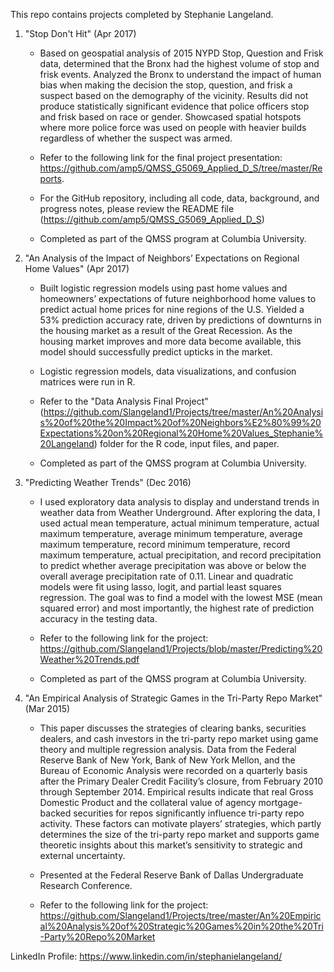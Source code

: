 This repo contains projects completed by Stephanie Langeland.

1) "Stop Don't Hit" (Apr 2017)

   * Based on geospatial analysis of 2015 NYPD Stop, Question and Frisk data, determined that the Bronx had the highest volume of stop and frisk events. Analyzed the Bronx to understand the impact of human bias when making the decision the stop, question, and frisk a suspect based on the demography of the vicinity. Results did not produce statistically significant evidence that police officers stop and frisk based on race or gender. Showcased spatial hotspots where more police force was used on people with heavier builds regardless of whether the suspect was armed. 

   * Refer to the following link for the final project presentation:  https://github.com/amp5/QMSS_G5069_Applied_D_S/tree/master/Reports.  
   
    * For the GitHub repository, including all code, data, background, and progress notes, please review the README file (https://github.com/amp5/QMSS_G5069_Applied_D_S)
    
     * Completed as part of the QMSS program at Columbia University.

2) "An Analysis of the Impact of Neighbors’ Expectations on Regional Home Values" (Apr 2017)
   
   * Built logistic regression models using past home values and homeowners’ expectations of future neighborhood home values to predict actual home prices for nine regions of the U.S. Yielded a 53% prediction accuracy rate, driven by predictions of downturns in the housing market as a result of the Great Recession. As the housing market improves and more data become available, this model should successfully predict upticks in the market.  

   * Logistic regression models, data visualizations, and confusion matrices were run in R.
   
   * Refer to the "Data Analysis Final Project" (https://github.com/Slangeland1/Projects/tree/master/An%20Analysis%20of%20the%20Impact%20of%20Neighbors%E2%80%99%20Expectations%20on%20Regional%20Home%20Values_Stephanie%20Langeland) folder for the R code, input files, and paper. 
   
    * Completed as part of the QMSS program at Columbia University.


3) "Predicting Weather Trends" (Dec 2016)
   
   * I used exploratory data analysis to display and understand trends in weather data from Weather Underground. After exploring the data, I used actual mean temperature, actual minimum temperature, actual maximum temperature, average minimum temperature, average maximum temperature, record minimum temperature, record maximum temperature, actual precipitation, and record precipitation to predict whether average precipitation was above or below the overall average precipitation rate of 0.11. Linear and quadratic models were fit using lasso, logit, and partial least squares regression. The goal was to find a model with the lowest MSE (mean squared error) and most importantly, the highest rate of prediction accuracy in the testing data.
   
   * Refer to the following link for the project:  https://github.com/Slangeland1/Projects/blob/master/Predicting%20Weather%20Trends.pdf
   
   * Completed as part of the QMSS program at Columbia University.
   
4) "An Empirical Analysis of Strategic Games in the Tri-Party Repo Market" (Mar 2015)

   * This paper discusses the strategies of clearing banks, securities dealers, and cash investors in the tri-party repo market using game theory and multiple regression analysis. Data from the Federal Reserve Bank of New York, Bank of New York Mellon, and the Bureau of Economic Analysis were recorded on a quarterly basis after the Primary Dealer Credit Facility’s closure, from February 2010 through September 2014. Empirical results indicate that real Gross Domestic Product and the collateral value of agency mortgage-backed securities for repos significantly influence tri-party repo activity. These factors can motivate players’ strategies, which partly determines the size of the tri-party repo market and supports game theoretic insights about this market’s sensitivity to strategic and external uncertainty.

   * Presented at the Federal Reserve Bank of Dallas Undergraduate Research Conference. 
      
   * Refer to the following link for the project:  https://github.com/Slangeland1/Projects/tree/master/An%20Empirical%20Analysis%20of%20Strategic%20Games%20in%20the%20Tri-Party%20Repo%20Market

LinkedIn Profile:  https://www.linkedin.com/in/stephanielangeland/
